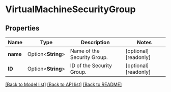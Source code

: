 # VirtualMachineSecurityGroup

## Properties

Name | Type | Description | Notes
------------ | ------------- | ------------- | -------------
**name** | Option<**String**> | Name of the Security Group. | [optional][readonly]
**ID** | Option<**String**> | ID of the Security Group. | [optional][readonly]

[[Back to Model list]](../README.md#documentation-for-models) [[Back to API list]](../README.md#documentation-for-api-endpoints) [[Back to README]](../README.md)


